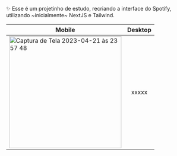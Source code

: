 ✨ Esse é um projetinho de estudo, recriando a interface do Spotify, utilizando ~inicialmente~ NextJS e Tailwind.

| Mobile        | Desktop       |
| ------------- |:-------------:| 
| <img width="302" alt="Captura de Tela 2023-04-21 às 23 57 48" src="https://user-images.githubusercontent.com/32943942/233758323-0337f427-9ef5-40e0-9270-a88e37ba1495.png">      | xxxxx | 
